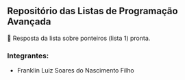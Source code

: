 ## Repositório das Listas de Programação Avançada
:speech_balloon: Resposta da lista sobre ponteiros (lista 1) pronta.

### Integrantes:

* Franklin Luiz Soares do Nascimento Filho
